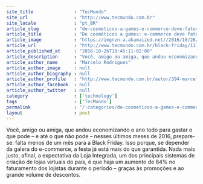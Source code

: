 ```yaml
---
site_title               : "TecMundo"
site_url                 : "http://www.tecmundo.com.br"
site_locale              : "pt_BR"
article_slug             : "de-cosmeticos-a-games-e-commerce-deve-faturar-84-a-mais-na-black-friday"
article_title            : "De cosméticos a games: e-commerce deve faturar 84% a mais na Black Friday"
article_image            : "https://imgnzn-a.akamaized.net//2016/10/26/26184347149132-t1200x480.jpg"
article_url              : "http://www.tecmundo.com.br/black-friday/111048-cosmeticos-games-commerce-deve-faturar-84-black-friday.htm"
article_published_at     : "2016-10-26T19:45:11-02:00"
article_description      : "Você, amigo ou amiga, que andou economizando o ano todo para gastar o que pode – e até o que não pode – nesses últimos meses de 2016, prepare-se: falta menos de um mês para a Black Friday. Isso porque, se depender da galera do e-commerce, a festa já está mais do que garantida. Nada mais justo, afinal, a expectativa da Loja Integrada, um dos principais sistemas de criação de lojas virtuais do país, é que haja um aumento de 84% no faturamento dos lojistas durante o período – graças às promoções e ao grande volume de descontos."
article_author_name      : "Marcelo Rodrigues"
article_author_image     : null
article_author_biography : null
article_author_profile   : "http://www.tecmundo.com.br/autor/394-marcelo-rodrigues/"
article_author_facebook  : null
article_author_twitter   : null
category                 : ['technology']
tags                     : ['TecMundo']
permalink                : "/:categories/de-cosmeticos-a-games-e-commerce-deve-faturar-84-a-mais-na-black-friday/"
layout                   : post
---
```


Você, amigo ou amiga, que andou economizando o ano todo para gastar o que pode – e até o que não pode – nesses últimos meses de 2016, prepare-se: falta menos de um mês para a Black Friday. Isso porque, se depender da galera do e-commerce, a festa já está mais do que garantida. Nada mais justo, afinal, a expectativa da Loja Integrada, um dos principais sistemas de criação de lojas virtuais do país, é que haja um aumento de 84% no faturamento dos lojistas durante o período – graças às promoções e ao grande volume de descontos.
